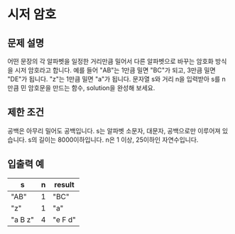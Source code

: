 # 시저 암호
 

## 문제 설명

어떤 문장의 각 알파벳을 일정한 거리만큼 밀어서 다른 알파벳으로 바꾸는 암호화 방식을 시저 암호라고 합니다. 예를 들어 "AB"는 1만큼 밀면 "BC"가 되고, 3만큼 밀면 "DE"가 됩니다. "z"는 1만큼 밀면 "a"가 됩니다. 문자열 s와 거리 n을 입력받아 s를 n만큼 민 암호문을 만드는 함수, solution을 완성해 보세요.


## 제한 조건
공백은 아무리 밀어도 공백입니다.
s는 알파벳 소문자, 대문자, 공백으로만 이루어져 있습니다.
s의 길이는 8000이하입니다.
n은 1 이상, 25이하인 자연수입니다.


## 입출력 예

|s|	n|	result|
|-------|---|----------|
|"AB"|	1|	"BC"|
|"z"|	1|	"a"|
|"a B z"|	4|	"e F d"|